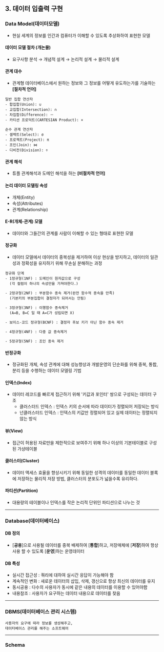 ## 3. 데이터 입출력 구현

### Data Model(데이터모델)
- 현실 세계의 정보를 인간과 컴퓨터가 이해할 수 있도록 추상화하여 표현한 모델

#### 데이터 모델 절차 (개논물)
- 요구사항 분석 → 개념적 설계 → 논리적 설계 → 물리적 설계

#### 관계 대수

- 관계형 데이터베이스에서 원하는 정보와 그 정보를 어떻게 유도하는가를 기술하는 **[절차적 언어]**

~~~
일반 집합 연산자
- 합집합(Union): ∪
- 교집합(Intersection): ∩
- 차집합(Difference): －
- 카티션 프로덕트(CARTESIAN Product): ×

순수 관계 연산자
- 셀렉트(Select): σ
- 프로젝트(Project): π
- 조인(Join): ⋈
- 디비전(Division): ÷
~~~

#### 관계 해석

- 튜플 관계해석과 도메인 해석을 하는 **[비절차적 언어]**

#### 논리 데이터 모델링 속성

- 개체(Entity)
- 속성(Attributes)
- 관계(Relationship)

#### E-R(개체-관계) 모델
- 데이터와 그들간의 관계를 사람이 이해할 수 있는 형태로 표현한 모델

#### 정규화
- 데이터 모델에서 데이터의 중복성을 제거하여 이상 현상을 방지하고, 데이터의 일관성과 정확성을 유지하기 위해 무손실 분해하는 과정

~~~
정규화 단계 
- 1정규형(1NF) : 도메인이 원자값으로 구성
  (각 컬럼이 하나의 속성만을 가져야한다.)

- 2정규형(2NF) : 부분함수 종속 제거(완전 함수적 종속을 만족)
  (기본키의 부분집합이 결정자가 되어서는 안됨)

- 3정규형(3NF) : 이행함수 종속제거
  (A=B, B=C 일 때 A=C가 성립되면 X)
  
- 보이스-코드 정규형(BCNF) : 결정자 후보 키가 아닌 함수 종속 제거

- 4정규형(4NF) : 다중 값 종속제거

- 5정규형(5NF) : 조인 종속 제거
~~~

#### 반정규화
- 정규화된 개체, 속성 관계에 대해 성능향상과 개발운영의 단순화를 위해 중복, 통합, 분리 등을 수행하는 데이터 모델링 기법

#### 인덱스(Index)
- 데이터 레코드를 빠르게 접근하기 위해 '키값과 포인터' 쌍으로 구성되는 데이터 구조
  - 클러스터드 인덱스 : 인덱스 키의 순서에 따라 데이터가 정렬되어 저장되는 방식
  - 넌클러스터드 인덱스 : 인덱스의 키값만 정렬되어 있고 실제 데이터는 정렬되지 않는 방식 

#### 뷰(View)
- 접근이 허용된 자료만을 제한적으로 보여주기 위해 하나 이상의 기본테이블로 구성된 가상테이블 

#### 클러스터(Cluster)
- 데이터 액세스 효율을 향상시키기 위해 동일한 성격의 데이터를 동일한 데이터 블록에 저장하는 물리적 저장 방법, 클러스터의 분포도가 넓을수록 유리하다.


#### 파티션(Partition)
- 대용량의 테이블이나 인덱스를 작은 논리적 단위인 파티션으로 나누는 것

---

### Database(데이터베이스)


#### DB 정의
- [**공용**]으로 사용될 데이터를 중복 배제하여 [**통합**]하고, 
저장매체에 [**저장**]하여 항상 사용 할 수 있도록 [**운영**]하는 운영데이터 

#### DB 특성
- 실시간 접근성 : 쿼리에 대하여 실시간 응답이 가능해야 함
- 계속적인 변화 : 새로운 데이터의 삽입, 삭제, 갱신으로 항상 최신의 데이터를 유지
- 동시공용 : 다수의 사용자가 동시에 같은 내용의 데이터를 이용할 수 있어야함
- 내용참조 : 사용자가 요구하는 데이터 내용으로 데이터를 찾음


---

### DBMS(데이터베이스 관리 시스템)

~~~
사용자의 요구에 따라 정보를 생성해주고, 
데이터베이스 관리를 해주는 소프트웨어 
~~~

---

### Schema

~~~

~~~

